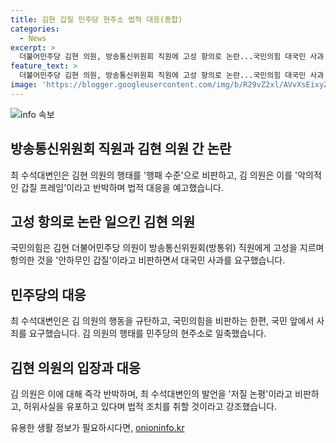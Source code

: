 ```yaml
---
title: 김현 갑질 민주당 현주소 법적 대응(종합)
categories:
  - News
excerpt: >
  더불어민주당 김현 의원, 방송통신위원회 직원에 고성 항의로 논란...국민의힘 대국민 사과 요구, 김 의원 법적 조치 예고 - 국민의힘은 김현 의원이 방송통신위원회 직원에게 고성을 지며 항의한 것을 비판하고 대국민 사과를 요구했다. 한편 김 의원은 이에 대해 악의적인 논평이라며 법적 조치를 예고했고, 최 수석대변인은 이를 행패 수준이라고 비난했다. 김 의원은 페이스북을 통해 논평을 허위사실이라며 법적 대응을 할 것이라고 밝혔다.
feature_text: >
  더불어민주당 김현 의원, 방송통신위원회 직원에 고성 항의로 논란...국민의힘 대국민 사과 요구, 김 의원 법적 조치 예고 - 국민의힘은 김현 의원이 방송통신위원회 직원에게 고성을 지며 항의한 것을 비판하고 대국민 사과를 요구했다. 한편 김 의원은 이에 대해 악의적인 논평이라며 법적 조치를 예고했고, 최 수석대변인은 이를 행패 수준이라고 비난했다. 김 의원은 페이스북을 통해 논평을 허위사실이라며 법적 대응을 할 것이라고 밝혔다.
image: 'https://blogger.googleusercontent.com/img/b/R29vZ2xl/AVvXsEixyZcFfHzMRdzZMjFBmAUKJYCLCGyLL1o632UiGVXcaFdKo_bkvkuCioo0uUKlGfBVcT3P84aROyZIXSBEx3Aw5nCQ3pTgDom1WDC4m8eifvWiAmWEEVb4x6G_l8C0QH225ldMjyaFvpxGEBGNO37VmDTDMHGhJPq73UglMfDca1-0aw/s1600/blogspot.png'
---
```


<p><img src="https://blogger.googleusercontent.com/img/b/R29vZ2xl/AVvXsEixyZcFfHzMRdzZMjFBmAUKJYCLCGyLL1o632UiGVXcaFdKo_bkvkuCioo0uUKlGfBVcT3P84aROyZIXSBEx3Aw5nCQ3pTgDom1WDC4m8eifvWiAmWEEVb4x6G_l8C0QH225ldMjyaFvpxGEBGNO37VmDTDMHGhJPq73UglMfDca1-0aw/s1600/blogspot.png" alt="info 속보" /></p>

<h2 data-ke-size="size26">방송통신위원회 직원과 김현 의원 간 논란</h2>

<p data-ke-size="size16">최 수석대변인은 김현 의원의 행태를 '행패 수준'으로 비판하고, 김 의원은 이를 '악의적인 갑질 프레임'이라고 반박하며 법적 대응을 예고했습니다.</p>

<h2 data-ke-size="size24">고성 항의로 논란 일으킨 김현 의원</h2>

<p data-ke-size="size16">국민의힘은 김현 더불어민주당 의원이 방송통신위원회(방통위) 직원에게 고성을 지르며 항의한 것을 '안하무인 갑질'이라고 비판하면서 대국민 사과를 요구했습니다.</p>

<h2 data-ke-size="size24">민주당의 대응</h2>

<p data-ke-size="size16">최 수석대변인은 김 의원의 행동을 규탄하고, 국민의힘을 비판하는 한편, 국민 앞에서 사죄를 요구했습니다. 김 의원의 행태를 민주당의 현주소로 일축했습니다.</p>

<h2 data-ke-size="size24">김현 의원의 입장과 대응</h2>

<p data-ke-size="size16">김 의원은 이에 대해 즉각 반박하며, 최 수석대변인의 발언을 '저질 논평'이라고 비판하고, 허위사실을 유포하고 있다며 법적 조치를 취할 것이라고 강조했습니다.</p>
유용한 생활 정보가 필요하시다면, <a href="https://onioninfo.kr" rel="dofollow">onioninfo.kr</a>


